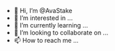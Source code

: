 - 👋 Hi, I’m @AvaStake
- 👀 I’m interested in ...
- 🌱 I’m currently learning ...
- 💞️ I’m looking to collaborate on ...
- 📫 How to reach me ...

<!---
AvaStake/AvaStake is a ✨ special ✨ repository because its `README.md` (this file) appears on your GitHub profile.
You can click the Preview link to take a look at your changes.
--->
